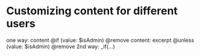 # Customizing content for different users

one way:
    content @if (value: $isAdmin)
        @remove
    content: excerpt @unless (value: $isAdmin)
        @remove
2nd way:
    _if(...)
